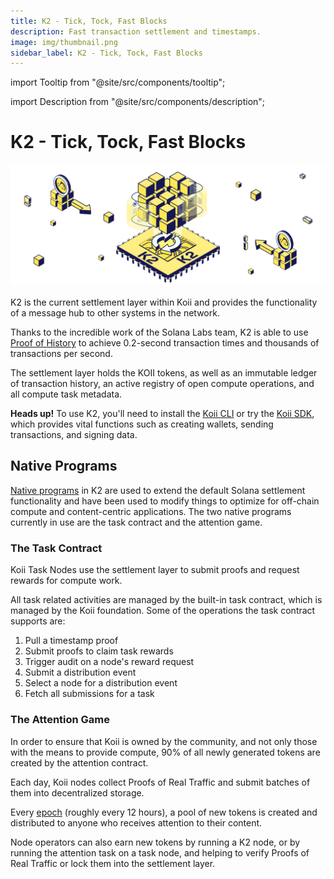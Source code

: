 ```yaml
---
title: K2 - Tick, Tock, Fast Blocks
description: Fast transaction settlement and timestamps.
image: img/thumbnail.png
sidebar_label: K2 - Tick, Tock, Fast Blocks
---
```


import Tooltip from "@site/src/components/tooltip";

import Description from "@site/src/components/description";

# K2 - Tick, Tock, Fast Blocks

![K2](./img/K2%20-%20Tick%2C%20Tock%2C%20Fast%20Blocks.svg)

<Description
  text="Fast transaction settlement and timestamps."
/>

K2 is the current settlement layer within Koii and provides the functionality of a message hub to other systems in the network.

Thanks to the incredible work of the Solana Labs team, K2 is able to use [Proof of History](https://tokens-economy.gitbook.io/consensus/chain-based-proof-of-capacity-space/proof-of-history) to achieve 0.2-second transaction times and thousands of transactions per second.&#x20;

The settlement layer holds the KOII tokens, as well as an immutable ledger of transaction history, an active registry of open compute operations, and all compute task metadata.

**Heads up!** To use K2, you'll need to install the [Koii CLI](/develop/category/koii-command-line-tool) or try the [Koii SDK](/develop/koii-software-toolkit-sdk/what-is-the-koii-sdk), which provides vital functions such as creating wallets, sending transactions, and signing data.

## Native Programs

[Native programs](https://docs.solana.com/developing/runtime-facilities/programs) in K2 are used to extend the default Solana settlement functionality and have been used to modify things to optimize for off-chain compute and content-centric applications. The two native programs currently in use are the task contract and the attention game.

### The Task Contract

Koii Task Nodes use the settlement layer to submit proofs and request rewards for compute work.

All task related activities are managed by the built-in task contract, which is managed by the Koii foundation. Some of the operations the task contract supports are:

1. Pull a timestamp proof&#x20;
2. Submit proofs to claim task rewards
3. Trigger audit on a node's reward request
4. Submit a distribution event
5. Select a node for a distribution event
6. Fetch all submissions for a task

### The Attention Game

In order to ensure that Koii is owned by the community, and not only those with the means to provide compute, 90% of all newly generated tokens are created by the attention contract.

Each day, Koii nodes collect Proofs of Real Traffic and submit batches of them into decentralized storage.

Every [epoch](https://docs.solana.com/terminology#epoch) (roughly every 12 hours), a pool of new tokens is created and distributed to anyone who receives attention to their content. 

Node operators can also earn new tokens by running a K2 node, or by running the attention task on a task node, and helping to verify Proofs of Real Traffic or lock them into the settlement layer.

